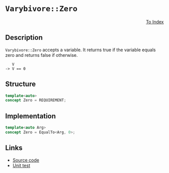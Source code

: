 <!-- Copyright 2024 Feng Mofan
SPDX-License-Identifier: Apache-2.0 -->

# `Varybivore::Zero`

<p style='text-align: right;'><a href="../../concepts.md#varybivore-zero">To Index</a></p>

## Description

`Varybivore::Zero` accepts a variable.
It returns true if the variable equals zero and returns false if otherwise.

<pre><code>   V
-> V == 0</code></pre>

## Structure

```C++
template<auto>
concept Zero = REQUIREMENT;
```

## Implementation

```C++
template<auto Arg>
concept Zero = EqualTo<Arg, 0>;
```

## Links

- [Source code](../../../../conceptrodon/varybivore/concepts/zero.hpp)
- [Unit test](../../../../tests/unit/concepts/varybivore/zero.test.hpp)
